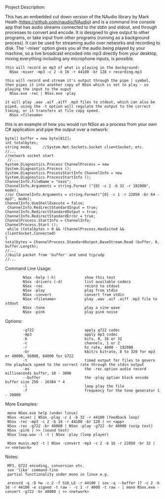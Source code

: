 
Project Description:

This has an embedded cut down version of the NAudio library by Mark Heath (https://github.com/naudio/NAudio) and is a command line console app that has audio streams connected to the stdin and stdout, and through processes to convert and encode. It is designed to give output to other programs, or take input from other programs (running as a background process). It can be used for streaming audio over networks and recording to disk. The '-mixer' option gives you all the audio being played by your machine, so a live broadcast encoded into mp3 directly from your desktop, mixing everything including any microphone inputs, is possible.

    this will record an mp3 of what is playing in the background:
      NSox -mixer -mp3 -c 2 -b 16 -r 44100 -br 128 > recording.mp3
 
    this will record and stream it's output through the pipe | symbol, then pipes it into another copy of NSox which is set to play - so playing the input to the ouput
      NSox.exe -rec | NSox.exe -play   
    
    it will play .wav .aif .aiff .mp3 files to stdout, which can also be piped, using the -t option will regulate the output to the correct timing, or it transfers at file copy speed.
      NSox <filename>

this is an example of how you would run NSox as a process from your own C# application and pipe the output over a network:
 
    byte[] buffer = new byte[812];
    int totalbytes;
    string mode;     //System.Net.Sockets.Socket clientSocket; etc.
    //...
    //network socket start
     //...
    System.Diagnostics.Process ChannelProcess = new System.Diagnostics.Process ();
    System.Diagnostics.ProcessStartInfo ChannelInfo = new System.Diagnostics.ProcessStartInfo ();
    ChannelInfo.FileName = "nsox";
    ChannelInfo.Arguments = string.Format ("{0} -c 2 -b 32 -r 192000", mode);
    //or ChannelInfo.Arguments = string.Format("{0} -c 1 -r 22050 -br 64 -mp3", mode);
    ChannelInfo.UseShellExecute = false;
     ChannelInfo.RedirectStandardInput = true;
    ChannelInfo.RedirectStandardOutput = true;
    ChannelInfo.RedirectStandardError = true;
    ChannelProcess.StartInfo = ChannelInfo;  
    ChannelProcess.Start ();
     while (totalbytes > 0 && !ChannelProcess.HasExited && clientSocket.Connected) 
    {
	totalbytes = ChannelProcess.StandardOutput.BaseStream.Read (buffer, 0, buffer.Length);
	//...
	//build packet from 'buffer' and send tcp/udp
	//...
	
Command Line Usage:

            NSox -help (-h)             show this text
            NSox -drivers (-d)          list available codecs
            NSox -rec                   record to stdout
            NSox -play                  play from stdin
            NSox -convert               convert from stdin
            NSox <filename>             play .wav .aif .aiff .mp3 file to stdout
            NSox -tone                  play a sine wave
            NSox -pink                  play pink noise
	    
Options:

            -g722                       apply g722 codec
            -mp3                        apply mp3 codec
            -b                          bits, 8, 16 or 32
            -c                          channels, 1 or 2
            -r                          hz rate, 4000 - 192000
            -br                         kbit/s bitrate, 8 to 320 for mp3 or 48000, 56000, 64000 for G722
            -t                          timed output for files to govern the playback speed to the correct rate through the stdin output
            -ms                         the -rec option audio record milliseconds buffer, 10 - 3000
            --buffer                    the -play option block encode buffer size 256 - 16384 * 4
            -l                          loop play the file
            -f                          frequency for the tone generator 1 - 20000


More Examples:

     mono NSox.exe help (under linux)
     NSox -mixer | NSox -play -c 2 -b 32 -r 44100 (feedback loop)
     NSox -rec -mp3 -c 2 -b 16 -r 44100 -br 128 | >> <app>
     NSox -rec -g722 -br 48000 | NSox -play -g722 -br 48000 (voip test)
     NSox -pink | >> (sound test)
     NSox loop.wav -l -t | NSox -play (loop player)
     
     NSox music.mp3 -t | NSox -convert -mp3 -c 2 -b 16 -r 22050 -br 32 | >> <network>
 
Notes:
 
     MP3, G722 encoding, conversion etc.
     sox 'like' command-line
     partial functionality under mono in linux e.g.
 
     arecord -q -D hw -c 2 -f S16_LE -r 44100 | sox -q --buffer 17 -c 2 -b 16 -r 44100 -e signed -t raw - -c 1 -r 4000 -t raw - | mono NSox.exe -convert -g722 -br 48000 | >> <network>

